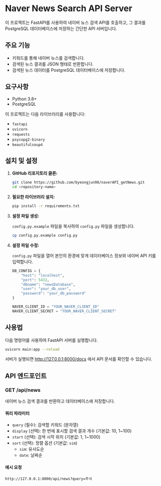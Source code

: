 # Naver News Search API Server

이 프로젝트는 FastAPI를 사용하여 네이버 뉴스 검색 API를 호출하고, 그 결과를 PostgreSQL 데이터베이스에 저장하는 간단한 API 서버입니다.

## 주요 기능

- 키워드를 통해 네이버 뉴스를 검색합니다.
- 검색된 뉴스 결과를 JSON 형태로 반환합니다.
- 검색된 뉴스 데이터를 PostgreSQL 데이터베이스에 저장합니다.

## 요구사항

- Python 3.8+
- PostgreSQL

이 프로젝트는 다음 라이브러리를 사용합니다:

- `fastapi`
- `uvicorn`
- `requests`
- `psycopg2-binary`
- `beautifulsoup4`

## 설치 및 설정

1. **GitHub 리포지토리 클론:**

   ```bash
   git clone https://github.com/byeongjun98/naverAPI_getNews.git
   cd <repository-name>
   ```

2. **필요한 라이브러리 설치:**

   ```bash
   pip install -r requirements.txt
   ```

3. **설정 파일 생성:**

   `config.py.example` 파일을 복사하여 `config.py` 파일을 생성합니다.

   ```bash
   cp config.py.example config.py
   ```

4. **설정 파일 수정:**

   `config.py` 파일을 열어 본인의 환경에 맞게 데이터베이스 정보와 네이버 API 키를 입력합니다.

   ```python
   DB_CONFIG = {
       "host": "localhost",
       "port": 5432,
       "dbname": "newsDatabase",
       "user": "your_db_user",
       "password": "your_db_password"
   }

   NAVER_CLIENT_ID = "YOUR_NAVER_CLIENT_ID"
   NAVER_CLIENT_SECRET = "YOUR_NAVER_CLIENT_SECRET"
   ```

## 사용법

다음 명령어를 사용하여 FastAPI 서버를 실행합니다.

```bash
uvicorn main:app --reload
```

서버가 실행되면 http://127.0.0.1:8000/docs 에서 API 문서를 확인할 수 있습니다.

## API 엔드포인트

### GET /api/news

네이버 뉴스 검색 결과를 반환하고 데이터베이스에 저장합니다.

#### 쿼리 파라미터

- `query` (필수): 검색할 키워드 (문자열)
- `display` (선택): 한 번에 표시할 검색 결과 개수 (기본값: 10, 1~100)
- `start` (선택): 검색 시작 위치 (기본값: 1, 1~1000)
- `sort` (선택): 정렬 옵션 (기본값: `sim`)
  - `sim`: 유사도순
  - `date`: 날짜순

#### 예시 요청

```
http://127.0.0.1:8000/api/news?query=주식
```
